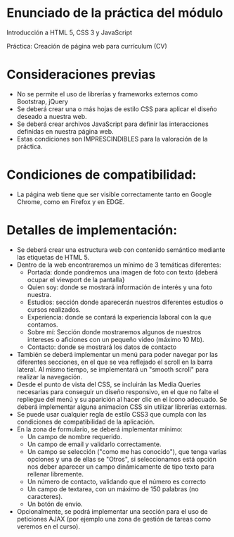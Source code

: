 # Enunciado de la práctica del módulo
Introducción a HTML 5, CSS 3 y JavaScript
  
Práctica: Creación de página web para currículum (CV)
 
# Consideraciones previas
 
* No se permite el uso de librerías y frameworks externos como Bootstrap, jQuery
* Se deberá crear una o más hojas de estilo CSS para aplicar el diseño deseado a nuestra web.
* Se deberá crear archivos JavaScript para definir las interacciones definidas en nuestra página web.
* Estas condiciones son IMPRESCINDIBLES para la valoración de la práctica.
 
# Condiciones de compatibilidad:
 
* La página web tiene que ser visible correctamente tanto en Google Chrome, como en Firefox y en EDGE.
 
# Detalles de implementación:
 
* Se deberá crear una estructura web con contenido semántico mediante las etiquetas de HTML 5.
* Dentro de la web encontraremos un mínimo de 3 temáticas diferentes:
   * Portada: donde pondremos una imagen de foto con texto (deberá ocupar el viewport de la pantalla}
   * Quien soy: donde se mostrará información de interés y una foto nuestra.
   * Estudios: sección donde aparecerán nuestros diferentes estudios o cursos realizados.
   * Experiencia: donde se contará la experiencia laboral con la que contamos.
   * Sobre mí: Sección donde mostraremos algunos de nuestros intereses o aficiones con un pequeño video (máximo 10 Mb).
   * Contacto: donde se mostrará los datos de contacto
* También se deberá implementar un menú para poder navegar por las diferentes secciones, en el que se vea reflejado el scroll  en la barra lateral. Al mismo tiempo, se implementará un "smooth scroll" para realizar la navegación.
* Desde el punto de vista del CSS, se incluirán las Media Queries necesarias para conseguir un diseño responsivo, en el que no falte el repliegue del menú y su aparición al hacer clic en el icono adecuado. Se deberá implementar alguna animacion CSS sin utilizar librerías externas.
* Se puede usar cualquier regla de estilo CSS3 que cumpla con las condiciones de compatibilidad de la aplicación.
* En la zona de formulario, se deberá implementar mínimo:
   * Un campo de nombre requerido.
   * Un campo de email y validarlo correctamente.
   * Un campo se selección ("como me has conocido"), que tenga varias opciones y una de ellas se "Otros", si seleccionamos está opción nos deber aparecer un campo dinámicamente de tipo texto para rellenar libremente.
   * Un número de contacto, validando que el número es correcto
   * Un campo de textarea, con un máximo de 150 palabras (no caracteres).
   * Un botón de envío.
* Opcionalmente, se podrá implementar una sección para el uso de peticiones AJAX (por ejemplo una zona de gestión de tareas como veremos en el curso).
